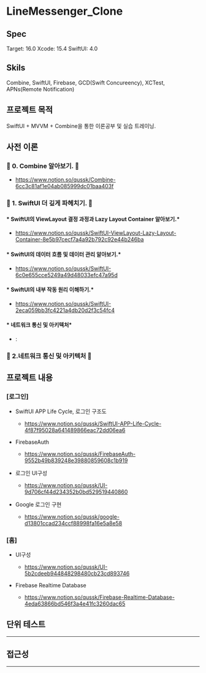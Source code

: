 # LineMessenger_Clone


## Spec
  
Target: 16.0
Xcode: 15.4
SwiftUI: 4.0



## Skils
  
  
Combine, SwiftUI, Firebase, GCD(Swift Concureency), XCTest, APNs(Remote Notification)



## 프로젝트 목적 
  
SwiftUI + MVVM + Combine을 통한 이론공부 및 실습 트레이닝. 




## 사전 이론

  

### 🐰 0. Combine 알아보기. 🐰
* https://www.notion.so/qussk/Combine-6cc3c81af1e04ab085999dc01baa403f
  
  

### 🐤 1. SwiftUI 더 깊게 파헤치기. 🐤

  
  
#### * SwiftUI의 ViewLayout 결정 과정과 Lazy Layout Container 알아보기.* 
* https://www.notion.so/qussk/SwiftUI-ViewLayout-Lazy-Layout-Container-8e5b97cecf7a4a92b792c92e44b246ba
  
  

#### * SwiftUI의 데이터 흐름 및 데이터 관리 알아보기.*  
* https://www.notion.so/qussk/SwiftUI-6c0e655cce5249a49d48033efc47a95d
  
  

#### * SwiftUI의 내부 작동 원리 이해하기.*
* https://www.notion.so/qussk/SwiftUI-2eca059bb3fc4221a4db20d2f3c54fc4
 
 
#### * 네트워크 통신 및 아키텍처* 
 * : 



### 🌟 2.네트워크 통신 및 아키텍처 🌟
  
  


## 프로젝트 내용
  

### [로그인]

* SwiftUI APP Life Cycle,  로그인 구조도
    * https://www.notion.so/qussk/SwiftUI-APP-Life-Cycle-4f87f95028a641489866eac72dd06ea6

* FirebaseAuth
    * https://www.notion.so/qussk/FirebaseAuth-9552b49b839248e39880859608c1b919
  
  
  
* 로그인 UI구성
    * https://www.notion.so/qussk/UI-9d706cf44d234352b0bd529519440860


* Google 로그인 구현
    * https://www.notion.so/qussk/google-d13801ccad234ccf88998fa16e5a8e58


### [홈]

* UI구성
    * https://www.notion.so/qussk/UI-5b2cdeeb944848298480cb23cd893746


* Firebase Realtime Database
    * https://www.notion.so/qussk/Firebase-Realtime-Database-4eda63866bd546f3a4e41fc3260dac65



## 단위 테스트
***



## 접근성
***





